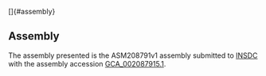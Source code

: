[]{#assembly}

Assembly
--------

The assembly presented is the ASM208791v1 assembly submitted to
[INSDC](http://www.insdc.org) with the assembly accession
[GCA\_002087915.1](http://www.ebi.ac.uk/ena/data/view/GCA_002087915.1).
